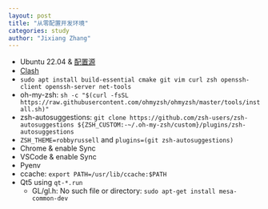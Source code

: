 ```yaml
---
layout: post
title: "从零配置开发环境"
categories: study
author: "Jixiang Zhang"
---
```


* Ubuntu 22.04 & [配置源](https://mirrors.ustc.edu.cn/help/ubuntu.html)
* [Clash](https://github.com/Fndroid/clash_for_windows_pkg)
* `sudo apt install build-essential cmake git vim curl zsh openssh-client openssh-server net-tools`
* oh-my-zsh: `sh -c "$(curl -fsSL https://raw.githubusercontent.com/ohmyzsh/ohmyzsh/master/tools/install.sh)"`
* zsh-autosuggestions: `git clone https://github.com/zsh-users/zsh-autosuggestions ${ZSH_CUSTOM:-~/.oh-my-zsh/custom}/plugins/zsh-autosuggestions`
* `ZSH_THEME=robbyrussell` and `plugins=(git zsh-autosuggestions)`
* Chrome & enable Sync
* VSCode & enable Sync
* Pyenv
* ccache: `export PATH=/usr/lib/ccache:$PATH`
* Qt5 using `qt-*.run`
  * GL/gl.h: No such file or directory: `sudo apt-get install mesa-common-dev`
